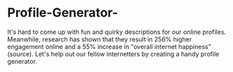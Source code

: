 # Profile-Generator-
It's hard to come up with fun and quirky descriptions for our online profiles. Meanwhile, research has shown that they result in 256% higher engagement online and a 55% increase in "overall internet happiness" (source). Let's help out our fellow internetters by creating a handy profile generator.
